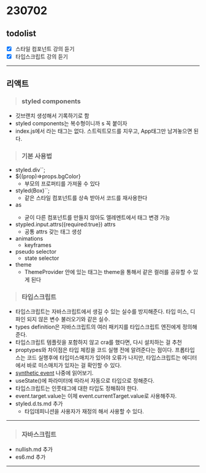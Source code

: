 # 230702

## todolist

- [x] 스타일 컴포넌트 강의 듣기
- [x] 타입스크립트 강의 듣기

---

## 리액트

> ### styled components

- 깃브랜치 생성해서 기록하기로 함
- styled components는 복수형이니까 s 꼭 붙이자
- index.js에서 <React>라는 태그는 없다. 스트릭트모드를 지우고, App태그만 남겨놓으면 된다.

> ### 기본 사용법

- styled.div``;
- \${(prop)=>props.bgColor}
  - 부모의 프로퍼티를 가져올 수 있다
- styled(Box)``;
  - 같은 스타일 컴포넌트를 상속 받아서 코드를 재사용한다
- <Btn as="a" href="https://~"> as
  - 굳이 다른 컴포넌트를 만들지 않아도 엘레멘트에서 태그 변경 가능
- stypled.input.attrs({required:true}) attrs
  - 공통 attrs 갖는 태그 생성
- animations
  - keyframes
- pseudo selector
  - state selector
- theme
  - ThemeProvider 안에 있는 태그는 theme을 통해서 같은 컬러를 공유할 수 있게 된다

> ### 타입스크립트

- 타입스크립트는 자바스크립트에서 생길 수 있는 실수를 방지해준다. 타입 미스, 디파인 되지 않은 변수 불러오기와 같은 실수.
- types definition은 자바스크립트의 여러 패키지를 타입스크립트 엔진에게 정의해준다.
- 타입스크립트 템플릿을 포함하지 않고 cra를 했다면, 다시 설치하는 걸 추천
- proptypes와 차이점은 타입 체킹을 코드 실행 전에 알려준다는 점이다. 프롭타입스는 코드 실행후에 타입미스매치가 있어야 오류가 나지만, 타입스크립트는 에디터에서 바로 미스매치가 있자는 걸 확인할 수 있다.
- [synthetic event](https://legacy.reactjs.org/docs/events.html) 나중에 읽어보기.
- useState()에 파라미터에 따라서 자동으로 타입으로 정해준다.
- 타입스크립트는 인풋태그에 대한 타입도 정해줘야 한다.
- event.target.value는 이제 event.currentTarget.value로 사용해주자.
- styled.d.ts.md 추가
  - 타입데피니션을 사용자가 재정의 해서 사용할 수 있다.

---

> ### 자바스크립트

- nullish.md 추가
- es6.md 추가

---
